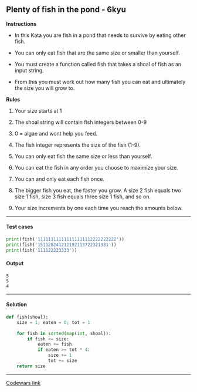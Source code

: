 ## Plenty of fish in the pond - 6kyu

**Instructions**

- In this Kata you are fish in a pond that needs to survive by eating other fish. 

- You can only eat fish that are the same size or smaller than yourself. 

- You must create a function called fish that takes a shoal of fish as an input string. 

- From this you must work out how many fish you can eat and ultimately the size you will grow to.

**Rules**

1.  Your size starts at 1

2.  The shoal string will contain fish integers between 0-9

3.  0 = algae and wont help you feed.

4.  The fish integer represents the size of the fish (1-9).

5.  You can only eat fish the same size or less than yourself.

6.  You can eat the fish in any order you choose to maximize your size.

7.  You can and only eat each fish once.

8.  The bigger fish you eat, the faster you grow. A size 2 fish equals two size 1 fish, size 3 fish equals three size 1 fish, and so on.

9.  Your size increments by one each time you reach the amounts below.


---

#### Test cases

```python
print(fish('111111111111111111112222222222'))
print(fish('151128241212192113722321331'))
print(fish('111122223333'))
```

#### Output 
```
5
5
4
```

---

#### Solution

```python
def fish(shoal):
    size = 1; eaten = 0; tot = 1
    
    for fish in sorted(map(int, shoal)):
        if fish <= size:
            eaten += fish
            if eaten >= tot * 4:
                size += 1
                tot += size
    return size
```

---


[Codewars link](https://www.codewars.com/kata/5904be220881cb68be00007d)
